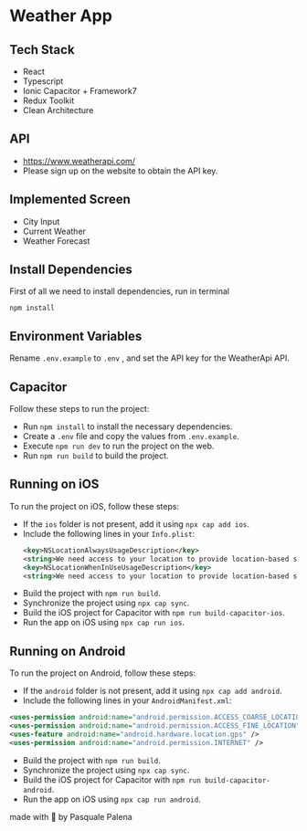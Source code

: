 # Weather App

## Tech Stack
- React
- Typescript
- Ionic Capacitor + Framework7
- Redux Toolkit
- Clean Architecture

## API
- https://www.weatherapi.com/
- Please sign up on the website to obtain the API key.

## Implemented Screen
- City Input
- Current Weather
- Weather Forecast

## Install Dependencies

First of all we need to install dependencies, run in terminal
```
npm install
```
## Environment Variables

Rename `.env.example` to `.env` , and set the API key for the WeatherApi API.

## Capacitor
Follow these steps to run the project:

- Run `npm install` to install the necessary dependencies.
- Create a `.env` file and copy the values from `.env.example`.
- Execute `npm run dev` to run the project on the web.
- Run `npm run build` to build the project.

## Running on iOS

To run the project on iOS, follow these steps:

- If the `ios` folder is not present, add it using `npx cap add ios`.
- Include the following lines in your `Info.plist`:
  ```xml
  <key>NSLocationAlwaysUsageDescription</key>
  <string>We need access to your location to provide location-based services.</string>
  <key>NSLocationWhenInUseUsageDescription</key>
  <string>We need access to your location to provide location-based services.</string>
  ```
- Build the project with `npm run build`.
- Synchronize the project using `npx cap sync`.
- Build the iOS project for Capacitor with `npm run build-capacitor-ios`.
- Run the app on iOS using `npx cap run ios`.

## Running on Android

To run the project on Android, follow these steps:

- If the `android` folder is not present, add it using `npx cap add android`.
- Include the following lines in your `AndroidManifest.xml`:
```xml
<uses-permission android:name="android.permission.ACCESS_COARSE_LOCATION" />
<uses-permission android:name="android.permission.ACCESS_FINE_LOCATION" />
<uses-feature android:name="android.hardware.location.gps" />
<uses-permission android:name="android.permission.INTERNET" />
```
- Build the project with `npm run build`.
- Synchronize the project using `npx cap sync`.
- Build the iOS project for Capacitor with `npm run build-capacitor-android`.
- Run the app on iOS using `npx cap run android`.


made with 🎵 by Pasquale Palena